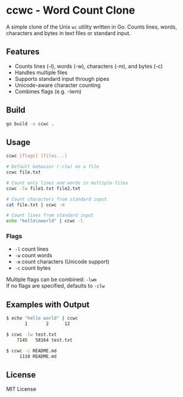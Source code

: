 # ccwc - Word Count Clone

A simple clone of the Unix `wc` utility written in Go. Counts lines, words, characters and bytes in text files or standard input.

## Features
- Counts lines (-l), words (-w), characters (-m), and bytes (-c)
- Handles multiple files
- Supports standard input through pipes
- Unicode-aware character counting
- Combines flags (e.g. -lwm)

## Build
```bash
go build -o ccwc . 
```

## Usage
```bash
ccwc [flags] [files...]

# Default behavior (-clw) on a file
ccwc file.txt

# Count only lines and words in multiple files  
ccwc -lw file1.txt file2.txt

# Count characters from standard input
cat file.txt | ccwc -m

# Count lines from standard input
echo "hello\nworld" | ccwc -l
```

### Flags
- `-l` count lines
- `-w` count words
- `-m` count characters (Unicode support)
- `-c` count bytes

Multiple flags can be combined: `-lwm`  
If no flags are specified, defaults to `-clw`

## Examples with Output
```bash
$ echo "hello world" | ccwc
       1       2      12

$ ccwc -lw test.txt
    7145   58164 test.txt

$ ccwc -c README.md
     1110 README.md
```

## License
MIT License
